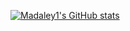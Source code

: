[![Madaley1's GitHub stats](https://madaley1-github-stats.vercel.app/?username=madaley1)](https://github.com/anuraghazra/github-readme-stats)
